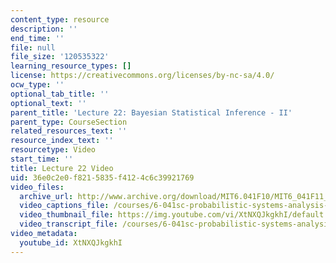 ```yaml
---
content_type: resource
description: ''
end_time: ''
file: null
file_size: '120535322'
learning_resource_types: []
license: https://creativecommons.org/licenses/by-nc-sa/4.0/
ocw_type: ''
optional_tab_title: ''
optional_text: ''
parent_title: 'Lecture 22: Bayesian Statistical Inference - II'
parent_type: CourseSection
related_resources_text: ''
resource_index_text: ''
resourcetype: Video
start_time: ''
title: Lecture 22 Video
uid: 36e0c2e0-f821-5835-f412-4c6c39921769
video_files:
  archive_url: http://www.archive.org/download/MIT6.041F10/MIT6_041F11_lec22_300k.mp4
  video_captions_file: /courses/6-041sc-probabilistic-systems-analysis-and-applied-probability-fall-2013/XtNXQJkgkhI_captions.webvtt
  video_thumbnail_file: https://img.youtube.com/vi/XtNXQJkgkhI/default.jpg
  video_transcript_file: /courses/6-041sc-probabilistic-systems-analysis-and-applied-probability-fall-2013/XtNXQJkgkhI_transcript.pdf
video_metadata:
  youtube_id: XtNXQJkgkhI
---
```

